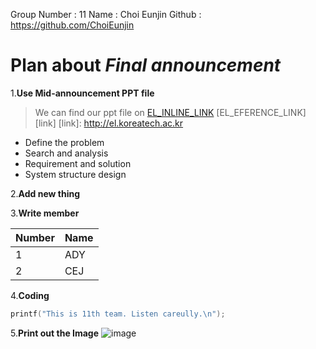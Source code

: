 Group Number : 11
Name : Choi Eunjin
Github : https://github.com/ChoiEunjin

# Plan about *Final announcement*

1.**Use Mid-announcement PPT file**
> We can find our ppt file on
> [EL_INLINE_LINK](http://el.koreatech.ac.kr)
> [EL_EFERENCE_LINK][link]
[link]: http://el.koreatech.ac.kr

+ Define the problem
+ Search and analysis
+ Requirement and solution
+ System structure design

2.**Add new thing**

3.**Write member**

Number | Name
-------|------
1|ADY
2|CEJ

4.**Coding**
```C++
printf("This is 11th team. Listen careully.\n");
```

5.**Print out the Image**
![image]

[image]: http://www.lakecountyohio.gov/portals/41/presentations.jpg
